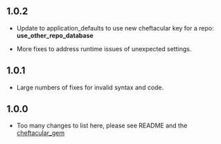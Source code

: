 ## 1.0.2

* Update to application_defaults to use new cheftacular key for a repo: **use_other_repo_database**

* More fixes to address runtime issues of unexpected settings.

## 1.0.1

* Large numbers of fixes for invalid syntax and code.

## 1.0.0

* Too many changes to list here, please see README and the [cheftacular_gem](https://github.com/SocialCentivPublic/cheftacular)
